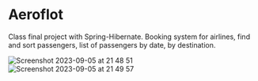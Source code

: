 # Aeroflot
Class final project with Spring-Hibernate. Booking system for airlines, find and sort passengers, list of passengers by date, by destination. 


![Screenshot 2023-09-05 at 21 48 51](https://github.com/victorteit/Aeroflot/assets/95887209/32ae4af4-e3d6-462f-8ef6-e4f33a583e8a)
![Screenshot 2023-09-05 at 21 49 57](https://github.com/victorteit/Aeroflot/assets/95887209/d55b4e95-2eef-4546-8569-864732aca48b)
